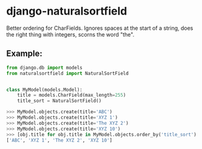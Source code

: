 # django-naturalsortfield
Better ordering for CharFields. Ignores spaces at the start of a string, does the right thing with integers, scorns the word "the".

## Example:

```python
from django.db import models
from naturalsortfield import NaturalSortField


class MyModel(models.Model):
    title = models.CharField(max_length=255)
    title_sort = NaturalSortField()
```

```python
>>> MyModel.objects.create(title='ABC')
>>> MyModel.objects.create(title='XYZ 1')
>>> MyModel.objects.create(title='The XYZ 2')
>>> MyModel.objects.create(title='XYZ 10')
>>> [obj.title for obj.title in MyModel.objects.order_by('title_sort')
['ABC', 'XYZ 1', 'The XYZ 2', 'XYZ 10']
```
